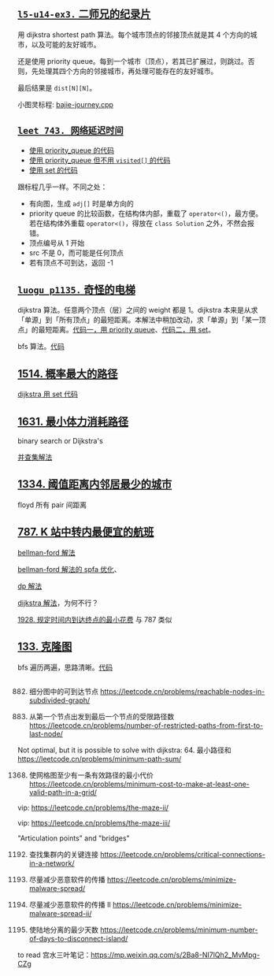 ## [`l5-u14-ex3.` 二师兄的纪录片](https://oj.youdao.com/course/37/283/1#/1/14230)

用 dijkstra shortest path 算法。每个城市顶点的邻接顶点就是其 4 个方向的城市，以及可能的友好城市。

还是使用 priority queue。每到一个城市（顶点），若其已扩展过，则跳过。否则，先处理其四个方向的邻接城市，再处理可能存在的友好城市。

最后结果是 `dist[N][N]`。

小图灵标程: [bajie-journey.cpp](code/bajie-journey.cpp)

## [`leet 743. 网络延迟时间`](https://leetcode.cn/problems/network-delay-time/)

- [使用 priority_queue 的代码](code/network-delay-leet-743-dijkstra.cpp)
- [使用 priority_queue 但不用 `visited[]` 的代码](code/network-delay-leet-743-dijkstra-without-visited.cpp)
- [使用 set 的代码](code/network-delay-leet-743-dijkstra-set.cpp)

跟标程几乎一样。不同之处：
- 有向图，生成 `adj[]` 时是单方向的
- priority queue 的比较函数，在结构体内部，重载了 `operator<()`，最方便。若在结构体外重载 `operator<()`，得放在 `class Solution` 之外，不然会报错。
- 顶点编号从 1 开始
- src 不是 0，而可能是任何顶点
- 若有顶点不可到达，返回 -1

## [`luogu p1135.` 奇怪的电梯](https://www.luogu.com.cn/problem/P1135)

dijkstra 算法。任意两个顶点（层）之间的 weight 都是 1。dijkstra 本来是从求「单源」到「所有顶点」的最短距离。本解法中稍加改动，求「单源」到「某一顶点」的最短距离。[代码一，用 priority queue](code/luogu-p1135-elevator-dijkstra-pq.cpp)、[代码二，用 set](code/luogu-p1135-elevator-dijkstra-set.cpp)。

bfs 算法。[代码](../bfs/code/luogu-p1135-elevator-bfs.cpp)

## [1514. 概率最大的路径](https://leetcode.cn/problems/path-with-maximum-probability/)

[dijkstra 用 set 代码](code/leet-1514-path-with-max-probability.cpp)

## [1631. 最小体力消耗路径](https://leetcode.cn/problems/path-with-minimum-effort/)

binary search or Dijkstra's

[并查集解法](../union-find/code/path-with-min-effort-leet-1631.cpp)

## [1334. 阈值距离内邻居最少的城市](https://leetcode.cn/problems/find-the-city-with-the-smallest-number-of-neighbors-at-a-threshold-distance/)

floyd 所有 pair 间距离

## [787. K 站中转内最便宜的航班](https://leetcode.cn/problems/cheapest-flights-within-k-stops)

[bellman-ford 解法](code/leet-787-cheapest-within-k-bellman.cpp)

[bellman-ford 解法的 spfa 优化](code/leet-787-cheapest-within-k-bellman-spfa.cpp)、

[dp 解法](code/leet-787-cheapest-within-k-dp.cpp)

[dijkstra 解法](code/leet-787-cheapest-within-k-dijkstra.cpp)，为何不行？

[1928. 规定时间内到达终点的最小花费](https://leetcode.cn/problems/minimum-cost-to-reach-destination-in-time) 与 787 类似

## [133. 克隆图](https://leetcode.cn/problems/clone-graph)

bfs 遍历两遍，思路清晰。[代码](code/leet-133-clone-graph.cpp)


## 
882. 细分图中的可到达节点
https://leetcode.cn/problems/reachable-nodes-in-subdivided-graph/

1786. 从第一个节点出发到最后一个节点的受限路径数
https://leetcode.cn/problems/number-of-restricted-paths-from-first-to-last-node/

Not optimal, but it is possible to solve with dijkstra: 
64. 最小路径和
https://leetcode.cn/problems/minimum-path-sum/

1368. 使网格图至少有一条有效路径的最小代价
https://leetcode.cn/problems/minimum-cost-to-make-at-least-one-valid-path-in-a-grid/

vip: https://leetcode.cn/problems/the-maze-ii/

vip: https://leetcode.cn/problems/the-maze-iii/

"Articulation points" and "bridges"

1192. 查找集群内的关键连接
https://leetcode.cn/problems/critical-connections-in-a-network/

924. 尽量减少恶意软件的传播
https://leetcode.cn/problems/minimize-malware-spread/

928. 尽量减少恶意软件的传播 II
https://leetcode.cn/problems/minimize-malware-spread-ii/

1568. 使陆地分离的最少天数
https://leetcode.cn/problems/minimum-number-of-days-to-disconnect-island/



to read 宫水三叶笔记：https://mp.weixin.qq.com/s/2Ba8-NI7lQh2_MvMpg-CZg